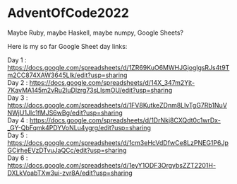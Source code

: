 # AdventOfCode2022
Maybe Ruby, maybe Haskell, maybe numpy, Google Sheets?

Here is my so far Google Sheet day links:

Day 1 : https://docs.google.com/spreadsheets/d/1ZR69KuO6MWHJGjoglgsRJs4t9Tm2CC874XAW3645LIk/edit?usp=sharing  <br />
Day 2 : https://docs.google.com/spreadsheets/d/14X_347m2Yjt-7KavMA145m2vRu2luDlzrg73sLIsmOU/edit?usp=sharing  <br />
Day 3 : https://docs.google.com/spreadsheets/d/1FV8KutkeZDnm8LlvTgG7Rb1NuVNWjU1JIc1fMJS6wBg/edit?usp=sharing  <br />
Day 4 : https://docs.google.com/spreadsheets/d/1DrNkj8CXQdt0c1wrDx-_GY-QbFqmk4PDYVoNLu4ygrg/edit?usp=sharing  <br />
Day 5 : https://docs.google.com/spreadsheets/d/1cm3eHcVdDfwCe8LzPNEG1P6JpGCirheEVzDTvuJaQCc/edit?usp=sharing  <br />
Day 6 : https://docs.google.com/spreadsheets/d/1eyY1ODF3OrgybsZZT2201H-DXLkVoabTXw3ui-zvr8A/edit?usp=sharing  <br />